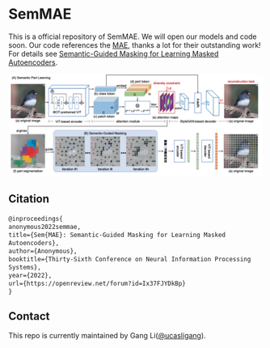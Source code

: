 # SemMAE

This is a official repository of SemMAE.
We will open our models and code soon.
Our code references the [MAE](https://github.com/facebookresearch/mae), thanks a lot for their outstanding work!
For details see [Semantic-Guided Masking for Learning Masked Autoencoders](https://arxiv.org/pdf/2112.13085.pdf). 

<div align="center">
  <img width="1000", src="https://github.com/ucasligang/SemMAE/blob/main/src/figure1.png">
</div>

## Citation

```
@inproceedings{
anonymous2022semmae,
title={Sem{MAE}: Semantic-Guided Masking for Learning Masked Autoencoders},
author={Anonymous},
booktitle={Thirty-Sixth Conference on Neural Information Processing Systems},
year={2022},
url={https://openreview.net/forum?id=Ix37FJYDkBp}
}
```

## Contact

This repo is currently maintained by Gang Li([@ucasligang](https://github.com/ucasligang)).
